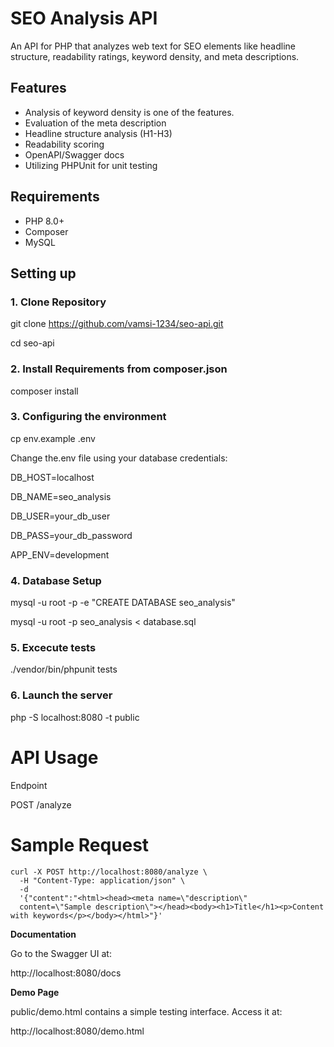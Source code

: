 # SEO Analysis API

An API for PHP that analyzes web text for SEO elements like headline structure, readability ratings, keyword density, and meta descriptions.

## Features
- Analysis of keyword density is one of the features.
- Evaluation of the meta description
- Headline structure analysis (H1-H3)
- Readability scoring
- OpenAPI/Swagger docs
- Utilizing PHPUnit for unit testing

## Requirements
- PHP 8.0+
- Composer
- MySQL

## Setting up

### 1. Clone Repository
git clone https://github.com/vamsi-1234/seo-api.git

cd seo-api

### 2. Install Requirements from composer.json
composer install

### 3. Configuring the environment
cp env.example .env

Change the.env file using your database credentials:

DB_HOST=localhost

DB_NAME=seo_analysis

DB_USER=your_db_user

DB_PASS=your_db_password

APP_ENV=development

### 4. Database Setup
mysql -u root -p -e "CREATE DATABASE seo_analysis"

mysql -u root -p seo_analysis < database.sql

### 5. Excecute tests
./vendor/bin/phpunit tests

### 6. Launch the server
php -S localhost:8080 -t public

# API Usage

Endpoint

POST /analyze

# Sample Request
```
curl -X POST http://localhost:8080/analyze \
  -H "Content-Type: application/json" \
  -d 
  '{"content":"<html><head><meta name=\"description\" 
  content=\"Sample description\"></head><body><h1>Title</h1><p>Content with keywords</p></body></html>"}'
  ```
  
**Documentation**

Go to the Swagger UI at:

http://localhost:8080/docs

**Demo Page**

public/demo.html contains a simple testing interface. Access it at:

http://localhost:8080/demo.html

